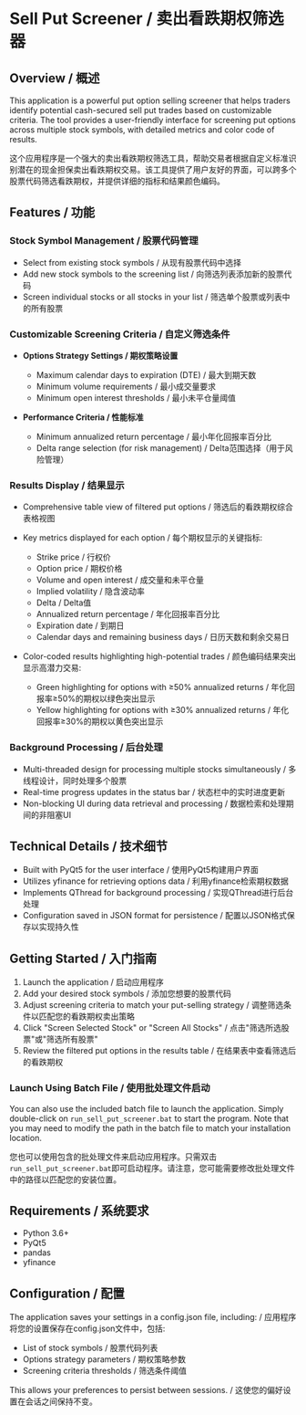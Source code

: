 # Sell Put Screener / 卖出看跌期权筛选器

## Overview / 概述
This application is a powerful put option selling screener that helps traders identify potential cash-secured sell put trades based on customizable criteria. The tool provides a user-friendly interface for screening put options across multiple stock symbols, with detailed metrics and color code of results.

这个应用程序是一个强大的卖出看跌期权筛选工具，帮助交易者根据自定义标准识别潜在的现金担保卖出看跌期权交易。该工具提供了用户友好的界面，可以跨多个股票代码筛选看跌期权，并提供详细的指标和结果颜色编码。

## Features / 功能

### Stock Symbol Management / 股票代码管理
- Select from existing stock symbols / 从现有股票代码中选择
- Add new stock symbols to the screening list / 向筛选列表添加新的股票代码
- Screen individual stocks or all stocks in your list / 筛选单个股票或列表中的所有股票

### Customizable Screening Criteria / 自定义筛选条件
- **Options Strategy Settings / 期权策略设置**
  - Maximum calendar days to expiration (DTE) / 最大到期天数
  - Minimum volume requirements / 最小成交量要求
  - Minimum open interest thresholds / 最小未平仓量阈值

- **Performance Criteria / 性能标准**
  - Minimum annualized return percentage / 最小年化回报率百分比
  - Delta range selection (for risk management) / Delta范围选择（用于风险管理）

### Results Display / 结果显示
- Comprehensive table view of filtered put options / 筛选后的看跌期权综合表格视图
- Key metrics displayed for each option / 每个期权显示的关键指标:
  - Strike price / 行权价
  - Option price / 期权价格
  - Volume and open interest / 成交量和未平仓量
  - Implied volatility / 隐含波动率
  - Delta / Delta值
  - Annualized return percentage / 年化回报率百分比
  - Expiration date / 到期日
  - Calendar days and remaining business days / 日历天数和剩余交易日

- Color-coded results highlighting high-potential trades / 颜色编码结果突出显示高潜力交易:
  - Green highlighting for options with ≥50% annualized returns / 年化回报率≥50%的期权以绿色突出显示
  - Yellow highlighting for options with ≥30% annualized returns / 年化回报率≥30%的期权以黄色突出显示

### Background Processing / 后台处理
- Multi-threaded design for processing multiple stocks simultaneously / 多线程设计，同时处理多个股票
- Real-time progress updates in the status bar / 状态栏中的实时进度更新
- Non-blocking UI during data retrieval and processing / 数据检索和处理期间的非阻塞UI

## Technical Details / 技术细节
- Built with PyQt5 for the user interface / 使用PyQt5构建用户界面
- Utilizes yfinance for retrieving options data / 利用yfinance检索期权数据
- Implements QThread for background processing / 实现QThread进行后台处理
- Configuration saved in JSON format for persistence / 配置以JSON格式保存以实现持久性

## Getting Started / 入门指南
1. Launch the application / 启动应用程序
2. Add your desired stock symbols / 添加您想要的股票代码
3. Adjust screening criteria to match your put-selling strategy / 调整筛选条件以匹配您的看跌期权卖出策略
4. Click "Screen Selected Stock" or "Screen All Stocks" / 点击"筛选所选股票"或"筛选所有股票"
5. Review the filtered put options in the results table / 在结果表中查看筛选后的看跌期权

### Launch Using Batch File / 使用批处理文件启动
You can also use the included batch file to launch the application. Simply double-click on `run_sell_put_screener.bat` to start the program. Note that you may need to modify the path in the batch file to match your installation location.

您也可以使用包含的批处理文件来启动应用程序。只需双击`run_sell_put_screener.bat`即可启动程序。请注意，您可能需要修改批处理文件中的路径以匹配您的安装位置。


## Requirements / 系统要求
- Python 3.6+
- PyQt5
- pandas
- yfinance

## Configuration / 配置
The application saves your settings in a config.json file, including: / 应用程序将您的设置保存在config.json文件中，包括:
- List of stock symbols / 股票代码列表
- Options strategy parameters / 期权策略参数
- Screening criteria thresholds / 筛选条件阈值

This allows your preferences to persist between sessions. / 这使您的偏好设置在会话之间保持不变。